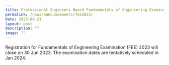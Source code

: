 ```yaml
---
title: Professional Engineers Board Fundamentals of Engineering Examination 2023
permalink: /news/announcements/fee2023/
date: 2023-06-21
layout: post
description: ""
image: ""
---
```

Registration for Fundamentals of Engineering Examination (FEE) 2023 will close on 30 Jun 2023. The examination dates are tentatively scheduled in Jan 2024.